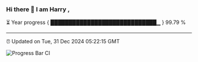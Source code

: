 ### Hi there 👋 I am Harry , 

⏳ Year progress { █████████████████████████████▁ } 99.79 %

---

⏰ Updated on Tue, 31 Dec 2024 05:22:15 GMT

![Progress Bar CI](https://github.com/duykhang68/duykhang68/workflows/Progress%20Bar%20CI/badge.svg)
